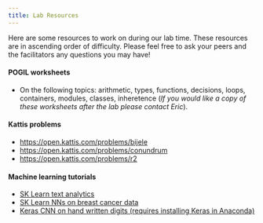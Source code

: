```yaml
---
title: Lab Resources
---
```

Here are some resources to work on during our lab time. These resources are in ascending order of difficulty. Please feel
free to ask your peers and the facilitators any questions you may have!

#### POGIL worksheets

  * On the following topics: arithmetic, types, functions, decisions, loops, containers, modules, classes,
    inheretence (_If you would like a copy of these worksheets after the lab please contact Eric_).

#### Kattis problems

  * <https://open.kattis.com/problems/bijele>
  * <https://open.kattis.com/problems/conundrum>
  * <https://open.kattis.com/problems/r2>

#### Machine learning tutorials

  * [SK Learn text analytics](https://scikit-learn.org/stable/tutorial/text_analytics/working_with_text_data.html)
  * [SK Learn NNs on breast cancer data](https://www.kdnuggets.com/2016/10/beginners-guide-neural-networks-python-scikit-learn.html)
  * [Keras CNN on hand written digits (requires installing Keras in Anaconda)](https://machinelearningmastery.com/handwritten-digit-recognition-using-convolutional-neural-networks-python-keras/)
